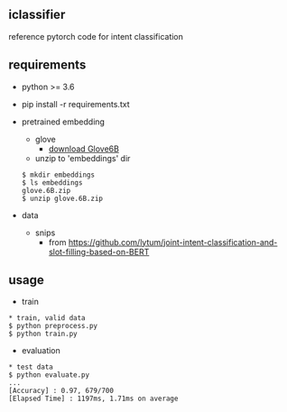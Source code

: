 ## iclassifier

reference pytorch code for intent classification

## requirements

- python >= 3.6

- pip install -r requirements.txt

- pretrained embedding
  - glove
    - [download Glove6B](http://nlp.stanford.edu/data/glove.6B.zip)
  - unzip to 'embeddings' dir
  ```
  $ mkdir embeddings
  $ ls embeddings
  glove.6B.zip
  $ unzip glove.6B.zip 
  ```

- data
  - snips
    - from https://github.com/lytum/joint-intent-classification-and-slot-filling-based-on-BERT

## usage

- train
```
* train, valid data
$ python preprocess.py
$ python train.py
```

- evaluation
```
* test data
$ python evaluate.py
...
[Accuracy] : 0.97, 679/700
[Elapsed Time] : 1197ms, 1.71ms on average
```



